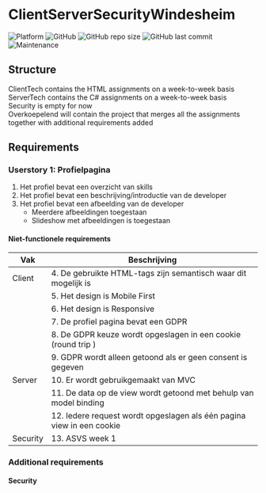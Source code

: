 # ClientServerSecurityWindesheim
![Platform](https://img.shields.io/badge/platform-web-lightgrey)
![GitHub](https://img.shields.io/github/license/Labhatorian/CSSWindesheim)
![GitHub repo size](https://img.shields.io/github/repo-size/Labhatorian/CSSWindesheim)
![GitHub last commit](https://img.shields.io/github/last-commit/Labhatorian/CSSWindesheim)
![Maintenance](https://img.shields.io/maintenance/yes/2023)<br>

## Structure
ClientTech contains the HTML assignments on a week-to-week basis</br>
ServerTech contains the C# assignments on a week-to-week basis</br>
Security is empty for now</br>
Overkoepelend will contain the project that merges all the assignments together with additional requirements added</br>

## Requirements
### Userstory 1: Profielpagina
1. Het profiel bevat een overzicht van skills
2. Het profiel bevat een beschrijving/introductie van de developer
3. Het profiel bevat een afbeelding van de developer
    - Meerdere afbeeldingen toegestaan
    - Slideshow met afbeeldingen is toegestaan
#### Niet-functionele requirements
| Vak      | Beschrijving                                                          |
| -------- | --------------------------------------------------------------------- |
| Client   | 4. De gebruikte HTML-tags zijn semantisch waar dit mogelijk is        |
|          | 5. Het design is Mobile First                                         |
|          | 6. Het design is Responsive                                           |
|          | 7. De profiel pagina bevat een GDPR                                   |
|          | 8. De GDPR keuze wordt opgeslagen in een cookie (round trip )         |
|          | 9. GDPR wordt alleen getoond als er geen consent is gegeven           |
| Server   | 10. Er wordt gebruikgemaakt van MVC                                   |
|          | 11. De data op de view wordt getoond met behulp van model binding     |
|          | 12. Iedere request wordt opgeslagen als één pagina view in een cookie |
| Security | 13. ASVS week 1                                                       |

### Additional requirements
#### Security
